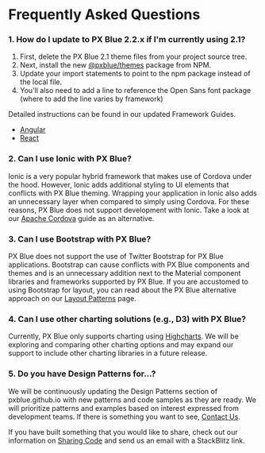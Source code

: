# Frequently Asked Questions

### 1. How do I update to PX Blue 2.2.x if I'm currently using 2.1?
1. First, delete the PX Blue 2.1 theme files from your project source tree.
2. Next, install the new [@pxblue/themes](https://www.npmjs.com/package/@pxblue/themes) package from NPM.
3. Update your import statements to point to the npm package instead of the local file.
4. You'll also need to add a line to reference the Open Sans font package (where to add the line varies by framework)

Detailed instructions can be found in our updated Framework Guides. 
* [Angular](/development/frameworks-web/angular)
* [React](/development/frameworks-web/react)

### 2. Can I use Ionic with PX Blue?
Ionic is a very popular hybrid framework that makes use of Cordova under the hood. However, Ionic adds additional styling to UI elements that conflicts with PX Blue theming. Wrapping your application in Ionic also adds an unnecessary layer when compared to simply using Cordova. For these reasons, PX Blue does not support development with Ionic. Take a look at our [Apache Cordova](/development/frameworks-mobile/cordova) guide as an alternative.

### 3. Can I use Bootstrap with PX Blue?
PX Blue does not support the use of Twitter Bootstrap for PX Blue applications. Bootstrap can cause conflicts with PX Blue components and themes and is an unnecessary addition next to the Material component libraries and frameworks supported by PX Blue. If you are accustomed to using Bootstrap for layout, you can read about the PX Blue alternative approach on our [Layout Patterns](/patterns/layout) page.

### 4. Can I use other charting solutions (e.g., D3) with PX Blue?
Currently, PX Blue only supports charting using [Highcharts](http://www.highcharts.com). We will be exploring and comparing other charting options and may expand our support to include other charting libraries in a future release.

### 5. Do you have Design Patterns for...?
We will be continuously updating the Design Patterns section of pxblue.github.io with new patterns and code samples as they are ready. We will prioritize patterns and examples based on interest expressed from development teams. If there is something you want to see, <a href="mailto:pxblue@eaton.com">Contact Us</a>. 

If you have built something that you would like to share, check out our information on [Sharing Code](/community/sharing) and send us an email with a StackBlitz link.

